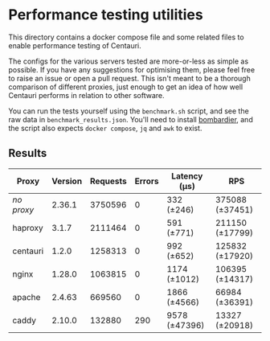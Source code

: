 # Performance testing utilities

This directory contains a docker compose file and some related files to enable
performance testing of Centauri.

The configs for the various servers tested are more-or-less as simple as
possible. If you have any suggestions for optimising them, please feel free
to raise an issue or open a pull request. This isn't meant to be a thorough
comparison of different proxies, just enough to get an idea of how well
Centauri performs in relation to other software.

You can run the tests yourself using the `benchmark.sh` script, and see the
raw data in `benchmark_results.json`. You'll need to install
[bombardier](https://github.com/codesenberg/bombardier), and the script also
expects `docker compose`, `jq` and `awk` to exist.

## Results

| Proxy | Version | Requests | Errors | Latency (μs) | RPS |
|-------|---------|----------|--------|--------------|-----|
| _no proxy_ | 2.36.1 | 3750596 | 0 | 332 (±246) | 375088 (±37451) |
| haproxy | 3.1.7 | 2111464 | 0 | 591 (±771) | 211150 (±17799) |
| centauri | 1.2.0 | 1258313 | 0 | 992 (±652) | 125832 (±17920) |
| nginx | 1.28.0 | 1063815 | 0 | 1174 (±1012) | 106395 (±14317) |
| apache | 2.4.63 | 669560 | 0 | 1866 (±4566) | 66984 (±36391) |
| caddy | 2.10.0 | 132880 | 290 | 9578 (±47396) | 13327 (±20918) |
